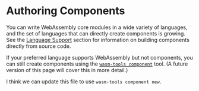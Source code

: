 # Authoring Components

You can write WebAssembly core modules in a wide variety of languages, and the set of languages that can directly create components is growing. See the [Language Support](../language-support.md) section for information on building components directly from source code.

If your preferred language supports WebAssembly but not components, you can still create components using the [`wasm-tools component`](https://github.com/bytecodealliance/wasm-tools/tree/main/crates/wit-component) tool.  (A future version of this page will cover this in more detail.)

I think we can update this file to use `wasm-tools component new`.
